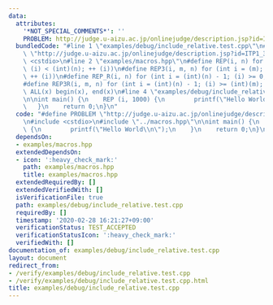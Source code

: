 ```yaml
---
data:
  attributes:
    '*NOT_SPECIAL_COMMENTS*': ''
    PROBLEM: http://judge.u-aizu.ac.jp/onlinejudge/description.jsp?id=ITP1_3_A
  bundledCode: "#line 1 \"examples/debug/include_relative.test.cpp\"\n#define PROBLEM\
    \ \"http://judge.u-aizu.ac.jp/onlinejudge/description.jsp?id=ITP1_3_A\"\n#include\
    \ <cstdio>\n#line 2 \"examples/macros.hpp\"\n#define REP(i, n) for (int i = 0;\
    \ (i) < (int)(n); ++ (i))\n#define REP3(i, m, n) for (int i = (m); (i) < (int)(n);\
    \ ++ (i))\n#define REP_R(i, n) for (int i = (int)(n) - 1; (i) >= 0; -- (i))\n\
    #define REP3R(i, m, n) for (int i = (int)(n) - 1; (i) >= (int)(m); -- (i))\n#define\
    \ ALL(x) begin(x), end(x)\n#line 4 \"examples/debug/include_relative.test.cpp\"\
    \n\nint main() {\n    REP (i, 1000) {\n        printf(\"Hello World\\n\");\n \
    \   }\n    return 0;\n}\n"
  code: "#define PROBLEM \"http://judge.u-aizu.ac.jp/onlinejudge/description.jsp?id=ITP1_3_A\"\
    \n#include <cstdio>\n#include \"../macros.hpp\"\n\nint main() {\n    REP (i, 1000)\
    \ {\n        printf(\"Hello World\\n\");\n    }\n    return 0;\n}\n"
  dependsOn:
  - examples/macros.hpp
  extendedDependsOn:
  - icon: ':heavy_check_mark:'
    path: examples/macros.hpp
    title: examples/macros.hpp
  extendedRequiredBy: []
  extendedVerifiedWith: []
  isVerificationFile: true
  path: examples/debug/include_relative.test.cpp
  requiredBy: []
  timestamp: '2020-02-28 16:21:27+09:00'
  verificationStatus: TEST_ACCEPTED
  verificationStatusIcon: ':heavy_check_mark:'
  verifiedWith: []
documentation_of: examples/debug/include_relative.test.cpp
layout: document
redirect_from:
- /verify/examples/debug/include_relative.test.cpp
- /verify/examples/debug/include_relative.test.cpp.html
title: examples/debug/include_relative.test.cpp
---
```

